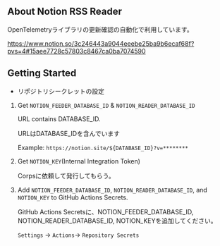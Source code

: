 ## About Notion RSS Reader

OpenTelemetryライブラリの更新確認の自動化で利用しています。

https://www.notion.so/3c246443a9044eeebe25ba9b6ecaf68f?pvs=4#15aee7728c57803c8467ca0ba7074590

## Getting Started

- リポジトリシークレットの設定

1. Get `NOTION_FEEDER_DATABASE_ID` & `NOTION_READER_DATABASE_ID`

   URL contains DATABASE_ID.

   URLはDATABASE_IDを含んでいます

   Example: `https://notion.site/${DATABASE_ID}?v=********`

2. Get `NOTION_KEY`(Internal Integration Token)

   Corpsに依頼して発行してもらう。

3. Add `NOTION_FEEDER_DATABASE_ID`, `NOTION_READER_DATABASE_ID`, and
   `NOTION_KEY` to GitHub Actions Secrets.

   GitHub Actions Secretsに、NOTION_FEEDER_DATABASE_ID, NOTION_READER_DATABASE_ID, NOTION_KEYを追加してください。

   `Settings` → `Actions`→ `Repository Secrets`

